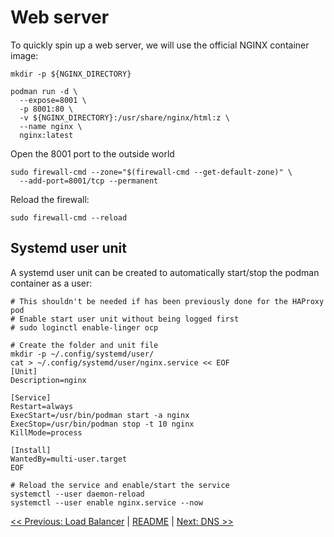 # Web server

To quickly spin up a web server, we will use the official NGINX container image:

```
mkdir -p ${NGINX_DIRECTORY}

podman run -d \
  --expose=8001 \
  -p 8001:80 \
  -v ${NGINX_DIRECTORY}:/usr/share/nginx/html:z \
  --name nginx \
  nginx:latest
```

Open the 8001 port to the outside world

```
sudo firewall-cmd --zone="$(firewall-cmd --get-default-zone)" \
  --add-port=8001/tcp --permanent
```

Reload the firewall:

```
sudo firewall-cmd --reload
```

## Systemd user unit
A systemd user unit can be created to automatically start/stop the podman container as a user:

```
# This shouldn't be needed if has been previously done for the HAProxy pod
# Enable start user unit without being logged first
# sudo loginctl enable-linger ocp

# Create the folder and unit file
mkdir -p ~/.config/systemd/user/
cat > ~/.config/systemd/user/nginx.service << EOF
[Unit]
Description=nginx

[Service]
Restart=always
ExecStart=/usr/bin/podman start -a nginx
ExecStop=/usr/bin/podman stop -t 10 nginx
KillMode=process

[Install]
WantedBy=multi-user.target
EOF

# Reload the service and enable/start the service
systemctl --user daemon-reload
systemctl --user enable nginx.service --now
```

[<< Previous: Load Balancer](2-load-balancer.md) | [README](../README.md) | [Next: DNS >>](4-dns.md)
